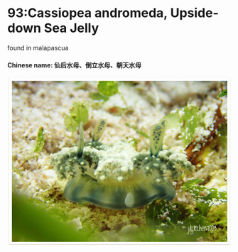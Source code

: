 # 93:Cassiopea andromeda, Upside-down Sea Jelly

found in malapascua

#### Chinese name: 仙后水母、倒立水母、朝天水母

![](../../.gitbook/assets/cassiopea-andromeda.jpg)

